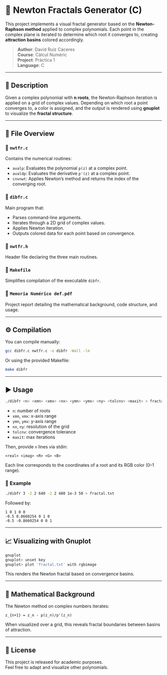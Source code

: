 
# 🌌 Newton Fractals Generator (C)

This project implements a visual fractal generator based on the **Newton-Raphson method** applied to complex polynomials. Each point in the complex plane is iterated to determine which root it converges to, creating **attraction basins** colored accordingly.

> **Author**: David Ruiz Cáceres  
> **Course**: Càlcul Numèric  
> **Project**: Pràctica 1  
> **Language**: C

---

## 📌 Description

Given a complex polynomial with **n roots**, the Newton-Raphson iteration is applied on a grid of complex values. Depending on which root a point converges to, a color is assigned, and the output is rendered using **gnuplot** to visualize the **fractal structure**.

---

## 🧩 File Overview

### 🔹 `nwtfr.c`
Contains the numerical routines:
- `avalp`: Evaluates the polynomial `p(z)` at a complex point.
- `avaldp`: Evaluates the derivative `p'(z)` at a complex point.
- `cnvnwt`: Applies Newton’s method and returns the index of the converging root.

### 🔹 `dibfr.c`
Main program that:
- Parses command-line arguments.
- Iterates through a 2D grid of complex values.
- Applies Newton iteration.
- Outputs colored data for each point based on convergence.

### 🔹 `nwtfr.h`
Header file declaring the three main routines.

### 🔹 `Makefile`
Simplifies compilation of the executable `dibfr`.

### 🔹 `Memoria Numérico def.pdf`
Project report detailing the mathematical background, code structure, and usage.

---

## ⚙️ Compilation

You can compile manually:
```bash
gcc dibfr.c nwtfr.c -o dibfr -Wall -lm
```

Or using the provided Makefile:
```bash
make dibfr
```

---

## ▶️ Usage

```bash
./dibfr <n> <xmn> <xmx> <nx> <ymn> <ymx> <ny> <tolcnv> <maxit> > fractal.txt
```

- `n`: number of roots  
- `xmn`, `xmx`: x-axis range  
- `ymn`, `ymx`: y-axis range  
- `nx`, `ny`: resolution of the grid  
- `tolcnv`: convergence tolerance  
- `maxit`: max iterations  

Then, provide `n` lines via stdin:
```
<real> <imag> <R> <G> <B>
```
Each line corresponds to the coordinates of a root and its RGB color (0–1 range).

### 🧪 Example

```bash
./dibfr 3 -2 2 640 -2 2 480 1e-3 50 > fractal.txt
```

Followed by:
```
1 0 1 0 0
-0.5 0.8660254 0 1 0
-0.5 -0.8660254 0 0 1
```

---

## 📈 Visualizing with Gnuplot

```bash
gnuplot
gnuplot> unset key
gnuplot> plot 'fractal.txt' with rgbimage
```

This renders the Newton fractal based on convergence basins.

---

## 🧠 Mathematical Background

The Newton method on complex numbers iterates:
```
z_{n+1} = z_n - p(z_n)/p'(z_n)
```

When visualized over a grid, this reveals fractal boundaries between basins of attraction.

---

## 📄 License

This project is released for academic purposes.  
Feel free to adapt and visualize other polynomials.
